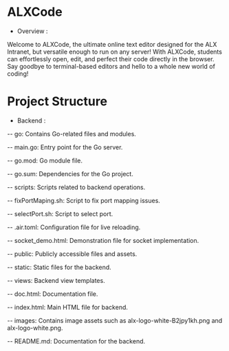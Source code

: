 # ALXCode
* Overview :

Welcome to ALXCode, the ultimate online text editor designed for the ALX Intranet, but versatile enough to run on any server! With ALXCode, students can effortlessly open, edit, and perfect their code directly in the browser. Say goodbye to terminal-based editors and hello to a whole new world of coding!

# Project Structure
* Backend :

-- go: Contains Go-related files and modules. 

-- main.go: Entry point for the Go server. 

-- go.mod: Go module file. 

-- go.sum: Dependencies for the Go project. 

-- scripts: Scripts related to backend operations. 

-- fixPortMaping.sh: Script to fix port mapping issues. 

-- selectPort.sh: Script to select port. 

-- .air.toml: Configuration file for live reloading. 

-- socket_demo.html: Demonstration file for socket implementation. 

-- public: Publicly accessible files and assets. 

-- static: Static files for the backend. 

-- views: Backend view templates. 

-- doc.html: Documentation file. 

-- index.html: Main HTML file for backend. 

-- images: Contains image assets such as alx-logo-white-B2jpy1kh.png and alx-logo-white.png. 

-- README.md: Documentation for the backend. 



